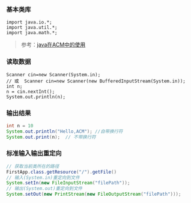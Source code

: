 ### 基本类库
```
import java.io.*;  
import java.util.*;  
import java.math.*; 
```

> 参考：[java在ACM中的使用](http://blog.csdn.net/sssogs/article/details/8526384)

### 读取数据
```
Scanner cin=new Scanner(System.in);  
// 或  Scanner cin=new Scanner(new BufferedInputStream(System.in));  
int n;  
n = cin.nextInt();  
System.out.println(n);  
```

### 输出结果
```java
int n = 10
System.out.println("Hello,ACM"); //自带换行符
System.out.print(n);  // 不带换行符
```

### 标准输入输出重定向
```java
// 获取当前类所在的路径
FirstApp.class.getResource("/").getFile()
// 输入(System.in)重定向到文件
System.setIn(new FileInputStream("filePath"));
// 输出(System.out)重定向到文件
System.setOut(new PrintStream(new FileOutputStream("filePath")));
```